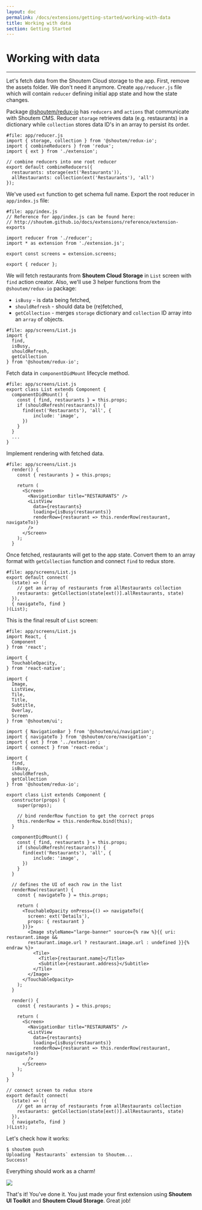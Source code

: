```yaml
---
layout: doc
permalink: /docs/extensions/getting-started/working-with-data
title: Working with data
section: Getting Started
---
```


# Working with data
<hr />

Let's fetch data from the Shoutem Cloud storage to the app. First, remove the assets folder. We don't need it anymore. Create `app/reducer.js` file which will contain `reducer` defining initial app state and how the state changes.

Package [@shoutem/redux-io](https://github.com/shoutem/redux-io) has `reducers` and `actions` that communicate with Shoutem CMS. Reducer `storage` retrieves data (e.g. restaurants) in a dictionary while `collection` stores data ID's in an array to persist its order.

```javascript{1-9}
#file: app/reducer.js
import { storage, collection } from '@shoutem/redux-io';
import { combineReducers } from 'redux';
import { ext } from './extension';

// combine reducers into one root reducer
export default combineReducers({
  restaurants: storage(ext('Restaurants')),
  allRestaurants: collection(ext('Restaurants'), 'all')
});
```

We've used `ext` function to get schema full name. Export the root reducer in `app/index.js` file:

```javascript{4,9}
#file: app/index.js
// Reference for app/index.js can be found here:
// http://shoutem.github.io/docs/extensions/reference/extension-exports

import reducer from './reducer';
import * as extension from './extension.js';

export const screens = extension.screens;

export { reducer };
```

We will fetch restaurants from **Shoutem Cloud Storage** in `List` screen with `find` action creator. Also, we'll use 3 helper functions from the `@shoutem/redux-io` package:
 
 - `isBusy` - is data being fetched,
 - `shouldRefresh` - should data be (re)fetched,
 - `getCollection` - merges `storage` dictionary and `collection` ID array into an `array` of objects.

```javascript{1-6}
#file: app/screens/List.js
import {
  find,
  isBusy,
  shouldRefresh,
  getCollection
} from '@shoutem/redux-io';
```

Fetch data in `componentDidMount` lifecycle method.

```javascript{2-9}
#file: app/screens/List.js
export class List extends Component {
  componentDidMount() {
    const { find, restaurants } = this.props;
    if (shouldRefresh(restaurants)) {
      find(ext('Restaurants'), 'all', {
          include: 'image',
      })
    }
  }
  ...
}
```

Implement rendering with fetched data.

```JSX{2,8-9}
#file: app/screens/List.js
  render() {
    const { restaurants } = this.props;
    
    return (
      <Screen>
        <NavigationBar title="RESTAURANTS" />
        <ListView
          data={restaurants}
          loading={isBusy(restaurants)}
          renderRow={restaurant => this.renderRow(restaurant, navigateTo)}
        />
      </Screen>
    );
  }
```

Once fetched, restaurants will get to the app state. Convert them to an array format with `getCollection` function and connect `find` to redux store.

```javascript{2-6}
#file: app/screens/List.js
export default connect(
  (state) => ({
    // get an array of restaurants from allRestaurants collection
    restaurants: getCollection(state[ext()].allRestaurants, state)
  }),
  { navigateTo, find }
)(List);
```

This is the final result of `List` screen:

```JSX
#file: app/screens/List.js
import React, {
  Component
} from 'react';

import {
  TouchableOpacity,
} from 'react-native';

import {
  Image,
  ListView,
  Tile,
  Title,
  Subtitle,
  Overlay,
  Screen
} from '@shoutem/ui';

import { NavigationBar } from '@shoutem/ui/navigation';
import { navigateTo } from '@shoutem/core/navigation';
import { ext } from '../extension';
import { connect } from 'react-redux';

import {
  find,
  isBusy,
  shouldRefresh,
  getCollection
} from '@shoutem/redux-io';

export class List extends Component {
  constructor(props) {
    super(props);

    // bind renderRow function to get the correct props
    this.renderRow = this.renderRow.bind(this);
  }

  componentDidMount() {
    const { find, restaurants } = this.props;
    if (shouldRefresh(restaurants)) {
      find(ext('Restaurants'), 'all', {
          include: 'image',
      })
    }
  }

  // defines the UI of each row in the list
  renderRow(restaurant) {
    const { navigateTo } = this.props;

    return (
      <TouchableOpacity onPress={() => navigateTo({
        screen: ext('Details'),
        props: { restaurant }
      })}>
        <Image styleName="large-banner" source={% raw %}{{ uri: restaurant.image &&
        restaurant.image.url ? restaurant.image.url : undefined }}{% endraw %}>
          <Tile>
            <Title>{restaurant.name}</Title>
            <Subtitle>{restaurant.address}</Subtitle>
          </Tile>
        </Image>
      </TouchableOpacity>
    );
  }

  render() {
    const { restaurants } = this.props;
    
    return (
      <Screen>
        <NavigationBar title="RESTAURANTS" />
        <ListView
          data={restaurants}
          loading={isBusy(restaurants)}
          renderRow={restaurant => this.renderRow(restaurant, navigateTo)}
        />
      </Screen>
    );
  }
}

// connect screen to redux store
export default connect(
  (state) => ({
    // get an array of restaurants from allRestaurants collection
    restaurants: getCollection(state[ext()].allRestaurants, state)
  }),
  { navigateTo, find }
)(List);
```

Let's check how it works:

```ShellSession
$ shoutem push
Uploading `Restaurants` extension to Shoutem...
Success!
```

Everything should work as a charm!

<p class="image">
<img src='{{ site.baseurl }}/img/getting-started/working-with-data.png'/>
</p>

That's it! You've done it. You just made your first extension using **Shoutem UI Toolkit** and **Shoutem Cloud Storage**. Great job!
